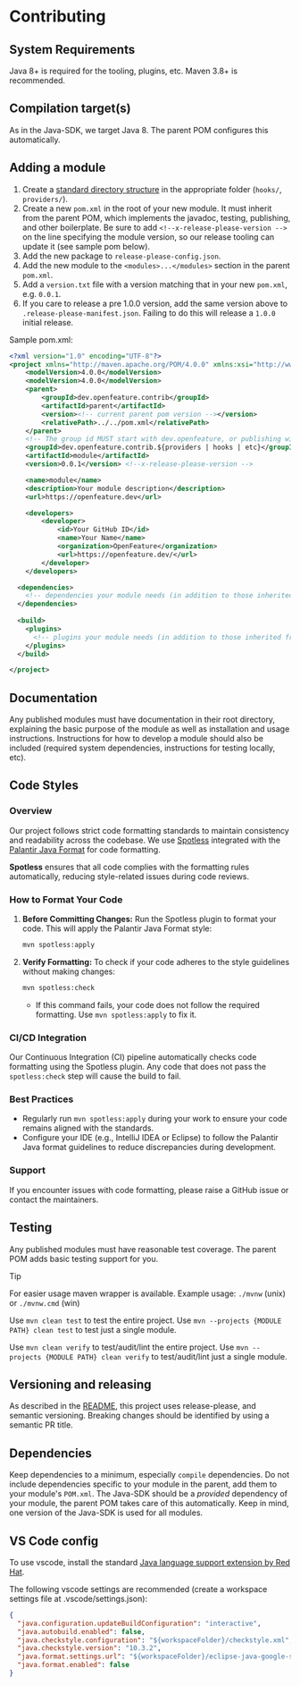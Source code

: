 # Contributing

## System Requirements

Java 8+ is required for the tooling, plugins, etc. Maven 3.8+ is recommended.

## Compilation target(s)

As in the Java-SDK, we target Java 8. The parent POM configures this automatically.

## Adding a module

1. Create a [standard directory structure](https://maven.apache.org/guides/introduction/introduction-to-the-standard-directory-layout.html) in the appropriate folder (`hooks/`, `providers/`).
1. Create a new `pom.xml` in the root of your new module. It must inherit from the parent POM, which implements the javadoc, testing, publishing, and other boilerplate. Be sure to add `<!--x-release-please-version -->` on the line specifying the module version, so our release tooling can update it (see sample pom below).
1. Add the new package to `release-please-config.json`.
1. Add the new module to the `<modules>...</modules>` section in the parent `pom.xml`.
1. Add a `version.txt` file with a version matching that in your new `pom.xml`, e.g. `0.0.1`.
1. If you care to release a pre 1.0.0 version, add the same version above to `.release-please-manifest.json`. Failing to do this will release a `1.0.0` initial release.

Sample pom.xml:

```xml
<?xml version="1.0" encoding="UTF-8"?>
<project xmlns="http://maven.apache.org/POM/4.0.0" xmlns:xsi="http://www.w3.org/2001/XMLSchema-instance" xsi:schemaLocation="http://maven.apache.org/POM/4.0.0 https://maven.apache.org/xsd/maven-4.0.0.xsd">
	<modelVersion>4.0.0</modelVersion>
	<modelVersion>4.0.0</modelVersion>
	<parent>
		<groupId>dev.openfeature.contrib</groupId>
		<artifactId>parent</artifactId>		
		<version><!-- current parent pom version --></version>
		<relativePath>../../pom.xml</relativePath>
	</parent>
	<!-- The group id MUST start with dev.openfeature, or publishing will fail. OpenFeature has verified ownership of this (reversed) domain. -->
	<groupId>dev.openfeature.contrib.${providers | hooks | etc}</groupId>
	<artifactId>module</artifactId>
	<version>0.0.1</version> <!--x-release-please-version -->

	<name>module</name>
	<description>Your module description</description>
	<url>https://openfeature.dev</url>

	<developers>
		<developer>
			<id>Your GitHub ID</id>
			<name>Your Name</name>
			<organization>OpenFeature</organization>
			<url>https://openfeature.dev/</url>
		</developer>
	</developers>

  <dependencies>
    <!-- dependencies your module needs (in addition to those inherited from parent) -->
  </dependencies>
	
  <build>
    <plugins>
      <!-- plugins your module needs (in addition to those inherited from parent) -->
    </plugins>
  </build>

</project>
```

## Documentation

Any published modules must have documentation in their root directory, explaining the basic purpose of the module as well as installation and usage instructions.
Instructions for how to develop a module should also be included (required system dependencies, instructions for testing locally, etc).

## Code Styles

### Overview
Our project follows strict code formatting standards to maintain consistency and readability across the codebase. We use [Spotless](https://github.com/diffplug/spotless) integrated with the [Palantir Java Format](https://github.com/palantir/palantir-java-format) for code formatting.

**Spotless** ensures that all code complies with the formatting rules automatically, reducing style-related issues during code reviews.

### How to Format Your Code
1. **Before Committing Changes:**
   Run the Spotless plugin to format your code. This will apply the Palantir Java Format style:
   ```bash
   mvn spotless:apply
   ```

2. **Verify Formatting:**
   To check if your code adheres to the style guidelines without making changes:
   ```bash
   mvn spotless:check
   ```

    - If this command fails, your code does not follow the required formatting. Use `mvn spotless:apply` to fix it.

### CI/CD Integration
Our Continuous Integration (CI) pipeline automatically checks code formatting using the Spotless plugin. Any code that does not pass the `spotless:check` step will cause the build to fail.

### Best Practices
- Regularly run `mvn spotless:apply` during your work to ensure your code remains aligned with the standards.
- Configure your IDE (e.g., IntelliJ IDEA or Eclipse) to follow the Palantir Java format guidelines to reduce discrepancies during development.

### Support
If you encounter issues with code formatting, please raise a GitHub issue or contact the maintainers.

## Testing

Any published modules must have reasonable test coverage.
The parent POM adds basic testing support for you.

> [!TIP]
> For easier usage maven wrapper is available. Example usage: `./mvnw` (unix) or `./mvnw.cmd` (win)

Use `mvn clean test` to test the entire project.
Use `mvn --projects {MODULE PATH} clean test` to test just a single module.

Use `mvn clean verify` to test/audit/lint the entire project.
Use `mvn --projects {MODULE PATH} clean verify` to test/audit/lint just a single module.

## Versioning and releasing

As described in the [README](./README.md), this project uses release-please, and semantic versioning.
Breaking changes should be identified by using a semantic PR title.

## Dependencies

Keep dependencies to a minimum, especially `compile` dependencies. Do not include dependencies specific to your module in the parent, add them to your module's `POM.xml`.
The Java-SDK should be a _provided_ dependency of your module, the parent POM takes care of this automatically.
Keep in mind, one version of the Java-SDK is used for all modules.

## VS Code config

To use vscode, install the standard [Java language support extension by Red Hat](https://marketplace.visualstudio.com/items?itemName=redhat.java).

The following vscode settings are recommended (create a workspace settings file at .vscode/settings.json):

```json
{
  "java.configuration.updateBuildConfiguration": "interactive",
  "java.autobuild.enabled": false,
  "java.checkstyle.configuration": "${workspaceFolder}/checkstyle.xml",
  "java.checkstyle.version": "10.3.2",
  "java.format.settings.url": "${workspaceFolder}/eclipse-java-google-style.xml",
  "java.format.enabled": false
}
```
